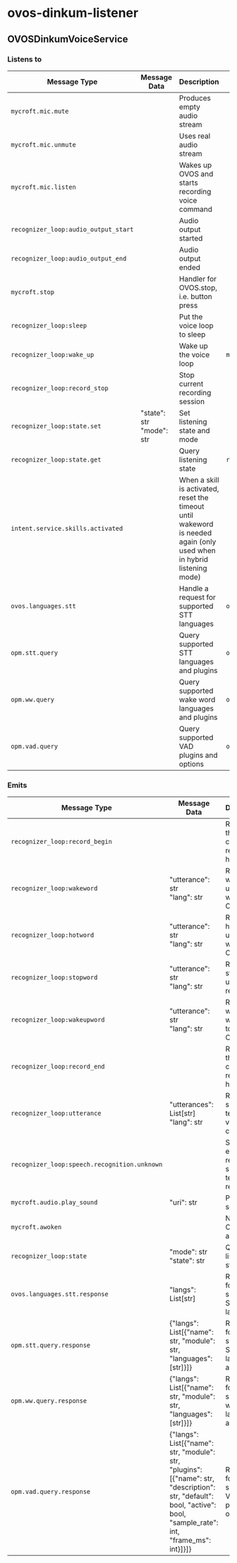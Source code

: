 # ovos-dinkum-listener

## OVOSDinkumVoiceService

### Listens to

| Message Type                                 | Message Data                            | Description                                                                                                           | Response Type(s)              |
|----------------------------------------------|-----------------------------------------|-----------------------------------------------------------------------------------------------------------------------|-------------------------------|
| `mycroft.mic.mute`                           |                                         | Produces empty audio stream                                                                                           |                               |
| `mycroft.mic.unmute`                         |                                         | Uses real audio stream                                                                                                |                               |
| `mycroft.mic.listen`                         |                                         | Wakes up OVOS and starts recording voice command                                                                      |                               |
| `recognizer_loop:audio_output_start`         |                                         | Audio output started                                                                                                  |                               |
| `recognizer_loop:audio_output_end`           |                                         | Audio output ended                                                                                                    |                               |
| `mycroft.stop`                               |                                         | Handler for OVOS.stop, i.e. button press                                                                              |                               |
| `recognizer_loop:sleep`                      |                                         | Put the voice loop to sleep                                                                                           |                               |
| `recognizer_loop:wake_up`                    |                                         | Wake up the voice loop                                                                                                | `mycroft.awoken`              |
| `recognizer_loop:record_stop`                |                                         | Stop current recording session                                                                                        |                               |
| `recognizer_loop:state.set`                  | "state": str<br> "mode": str            | Set listening state and mode                                                                                          |                               |
| `recognizer_loop:state.get`                  |                                         | Query listening state                                                                                                 | `recognizer_loop:state`       |
| `intent.service.skills.activated`            |                                         | When a skill is activated, reset the timeout until wakeword is needed again (only used when in hybrid listening mode) |                               |
| `ovos.languages.stt`                         |                                         | Handle a request for supported STT languages                                                                          | `ovos.languages.stt.response` |
| `opm.stt.query`                              |                                         | Query supported STT languages and plugins                                                                             | `opm.stt.query.response`      |
| `opm.ww.query`                               |                                         | Query supported wake word languages and plugins                                                                       | `opm.ww.query.response`       |
| `opm.vad.query`                              |                                         | Query supported VAD plugins and options                                                                               | `opm.vad.query.response`      |

### Emits

| Message Type                                 | Message Data                                                                                                                                                            | Description                                            | In Response to              |
|----------------------------------------------|-------------------------------------------------------------------------------------------------------------------------------------------------------------------------|--------------------------------------------------------|-----------------------------|
| `recognizer_loop:record_begin`               |                                                                                                                                                                         | Reports that voice command recording has begun         | `mycroft.mic.listen`        |
| `recognizer_loop:wakeword`                   | "utterance": str<br> "lang": str                                                                                                                                        | Reports wake word used to wake up OVOS                 |                             |
| `recognizer_loop:hotword`                    | "utterance": str<br> "lang": str                                                                                                                                        | Reports hotword used to wake up OVOS                   |                             |
| `recognizer_loop:stopword`                   | "utterance": str<br> "lang": str                                                                                                                                        | Reports stop word used to end recording                |                             |
| `recognizer_loop:wakeupword`                 | "utterance": str<br> "lang": str                                                                                                                                        | Reports wake-up word used to wake up OVOS              |                             |
| `recognizer_loop:record_end`                 |                                                                                                                                                                         | Reports that voice command recording has ended         |                             |
| `recognizer_loop:utterance`                  | "utterances": List[str]<br> "lang": str                                                                                                                                 | Result from speech to text of voice command            |                             |
| `recognizer_loop:speech.recognition.unknown` |                                                                                                                                                                         | Sent when empty result from speech to text is returned |                             |
| `mycroft.audio.play_sound`                   | "uri": str                                                                                                                                                              | Play a sound                                           |                             |
| `mycroft.awoken`                             |                                                                                                                                                                         | Notify that OVOS is awake                              | `recognizer_loop:wake_up`   |
| `recognizer_loop:state`                      | "mode": str<br> "state": str                                                                                                                                            | Query listening state                                  | `recognizer_loop:state.get` |
| `ovos.languages.stt.response`                | "langs": List[str]                                                                                                                                                      | Response for supported STT languages                   | `ovos.languages.stt`        |
| `opm.stt.query.response`                     | {"langs": List[{"name": str, "module": str, <br>"languages": [str]}]}                                                                                                   | Response for supported STT languages and plugins       | `opm.stt.query`             |
| `opm.ww.query.response`                      | {"langs": List[{"name": str, "module": str, <br>"languages": [str]}]}                                                                                                   | Response for supported wake word languages and plugins | `opm.ww.query`              |
| `opm.vad.query.response`                     | {"langs": List[{"name": str, "module": str, <br>"plugins": [{"name": str, "description": str, "default": bool, "active": bool, "sample_rate": int, "frame_ms": int}]}]} | Response for supported VAD plugins and options         | `opm.vad.query`             |

